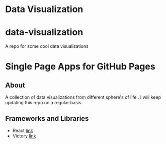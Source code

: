 # Data Visualization
# data-visualization
A repo for some cool data visualizations
# Single Page Apps for GitHub Pages

## About

  A collection of data visualizations from different sphere's of life . I will keep updating this repo on a regular basis.

## Frameworks and Libraries
* React [link](https://facebook.github.io/react/docs/hello-world.html)
* Victory [link](http://formidable.com/open-source/victory/docs)
